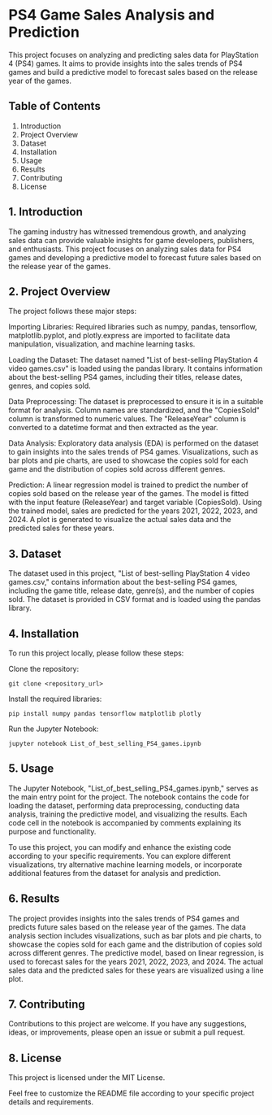 # PS4 Game Sales Analysis and Prediction
This project focuses on analyzing and predicting sales data for PlayStation 4 (PS4) games. It aims to provide insights into the sales trends of PS4 games and build a predictive model to forecast sales based on the release year of the games.

## Table of Contents
1. Introduction
2. Project Overview
3. Dataset
4. Installation
5. Usage
6. Results
7. Contributing
8. License


## 1. Introduction
The gaming industry has witnessed tremendous growth, and analyzing sales data can provide valuable insights for game developers, publishers, and enthusiasts. This project focuses on analyzing sales data for PS4 games and developing a predictive model to forecast future sales based on the release year of the games.

## 2. Project Overview
The project follows these major steps:

Importing Libraries: Required libraries such as numpy, pandas, tensorflow, matplotlib.pyplot, and plotly.express are imported to facilitate data manipulation, visualization, and machine learning tasks.

Loading the Dataset: The dataset named "List of best-selling PlayStation 4 video games.csv" is loaded using the pandas library. It contains information about the best-selling PS4 games, including their titles, release dates, genres, and copies sold.

Data Preprocessing: The dataset is preprocessed to ensure it is in a suitable format for analysis. Column names are standardized, and the "CopiesSold" column is transformed to numeric values. The "ReleaseYear" column is converted to a datetime format and then extracted as the year.

Data Analysis: Exploratory data analysis (EDA) is performed on the dataset to gain insights into the sales trends of PS4 games. Visualizations, such as bar plots and pie charts, are used to showcase the copies sold for each game and the distribution of copies sold across different genres.

Prediction: A linear regression model is trained to predict the number of copies sold based on the release year of the games. The model is fitted with the input feature (ReleaseYear) and target variable (CopiesSold). Using the trained model, sales are predicted for the years 2021, 2022, 2023, and 2024. A plot is generated to visualize the actual sales data and the predicted sales for these years.

## 3. Dataset
The dataset used in this project, "List of best-selling PlayStation 4 video games.csv," contains information about the best-selling PS4 games, including the game title, release date, genre(s), and the number of copies sold. The dataset is provided in CSV format and is loaded using the pandas library.

## 4. Installation
To run this project locally, please follow these steps:

Clone the repository:
```
git clone <repository_url>
```
Install the required libraries:
```
pip install numpy pandas tensorflow matplotlib plotly
```
Run the Jupyter Notebook:
```
jupyter notebook List_of_best_selling_PS4_games.ipynb
```
## 5. Usage
The Jupyter Notebook, "List_of_best_selling_PS4_games.ipynb," serves as the main entry point for the project. The notebook contains the code for loading the dataset, performing data preprocessing, conducting data analysis, training the predictive model, and visualizing the results. Each code cell in the notebook is accompanied by comments explaining its purpose and functionality.

To use this project, you can modify and enhance the existing code according to your specific requirements. You can explore different visualizations, try alternative machine learning models, or incorporate additional features from the dataset for analysis and prediction.

## 6. Results
The project provides insights into the sales trends of PS4 games and predicts future sales based on the release year of the games. The data analysis section includes visualizations, such as bar plots and pie charts, to showcase the copies sold for each game and the distribution of copies sold across different genres. The predictive model, based on linear regression, is used to forecast sales for the years 2021, 2022, 2023, and 2024. The actual sales data and the predicted sales for these years are visualized using a line plot.

## 7. Contributing
Contributions to this project are welcome. If you have any suggestions, ideas, or improvements, please open an issue or submit a pull request.

## 8. License
This project is licensed under the MIT License.

Feel free to customize the README file according to your specific project details and requirements.
